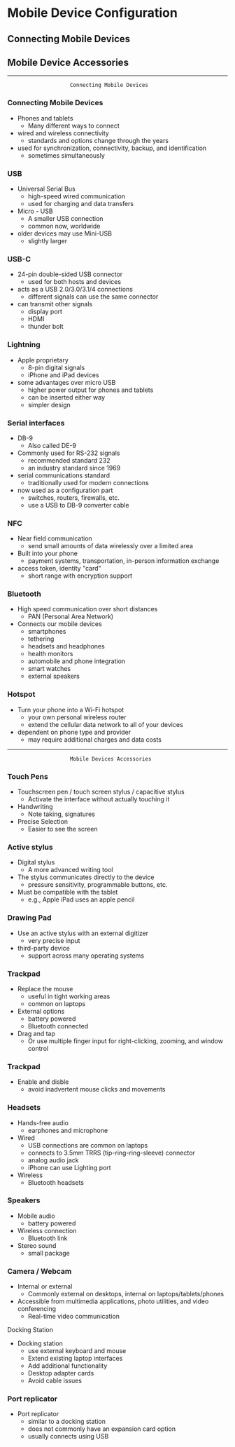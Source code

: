 # Mobile Device Configuration
## Connecting Mobile Devices
## Mobile Device Accessories

---
						Connecting Mobile Devices
### Connecting Mobile Devices
- Phones and tablets
	- Many different ways to connect
- wired and wireless connectivity
	- standards and options change through the years
- used for synchronization, connectivity, backup, and identification
	- sometimes simultaneously

### USB
- Universal Serial Bus
	- high-speed wired communication
	- used for charging and data transfers
- Micro - USB
	- A smaller USB connection
	- common now, worldwide
- older devices may use Mini-USB
	- slightly larger

### USB-C
- 24-pin double-sided USB connector
	- used for both hosts and devices
- acts as a USB 2.0/3.0/3.1/4 connections
	- different signals can use the same connector
- can transmit other signals
	- display port
	- HDMI
	- thunder bolt

### Lightning
- Apple proprietary
	- 8-pin digital signals
	- iPhone and iPad devices
- some advantages over micro USB
	- higher power output for phones and tablets
	- can be inserted either way
	- simpler design

### Serial interfaces
- DB-9
	- Also called DE-9
- Commonly used for RS-232 signals
	- recommended standard 232
	- an industry standard since 1969
- serial communications standard
	- traditionally used for modern connections
- now used as a configuration part
	- switches, routers, firewalls, etc.
	- use a USB to DB-9 converter cable

### NFC
- Near field communication
	- send small amounts of data wirelessly over a limited area
- Built into your phone
	- payment systems, transportation, in-person information exchange
- access token, identity "card"
	- short range with encryption support

### Bluetooth
- High speed communication over short distances
	- PAN (Personal Area Network)
- Connects our mobile devices
	- smartphones
	- tethering
	- headsets and headphones
	- health monitors
	- automobile and phone integration
	- smart watches
	- external speakers

### Hotspot
- Turn your phone into a Wi-Fi hotspot
	- your own personal wireless router
	- extend the cellular data network to all of your devices
- dependent on phone type and provider
	- may require additional charges and data costs

---
						Mobile Devices Accessories

### Touch Pens
 - Touchscreen pen / touch screen stylus / capacitive stylus
	 - Activate the interface without actually touching it
- Handwriting
	- Note taking, signatures
- Precise Selection
	- Easier to see the screen 

### Active stylus
- Digital stylus
	- A more advanced writing tool
- The stylus communicates directly to the device
	- pressure sensitivity, programmable buttons, etc.
- Must be compatible with the tablet
	- e.g., Apple iPad uses an apple pencil

### Drawing Pad
- Use an active stylus with an external digitizer
	- very precise input
- third-party device
	- support across many operating systems

### Trackpad
- Replace the mouse
	- useful in tight working areas
	- common on laptops
- External options
	- battery powered
	- Bluetooth connected
- Drag and tap
	- Or use multiple finger input for right-clicking, zooming, and window control

### Trackpad
- Enable and disble
	- avoid inadvertent mouse clicks and movements

### Headsets
- Hands-free audio
	- earphones and microphone
- Wired
	- USB connections are common on laptops
	- connects to 3.5mm TRRS (tip-ring-ring-sleeve) connector
	- analog audio jack
	- iPhone can use Lighting port
- Wireless
	- Bluetooth headsets

### Speakers
- Mobile audio
	- battery powered
- Wireless connection
	- Bluetooth link 
- Stereo sound
	- small package

### Camera / Webcam
- Internal or external 
	- Commonly external on desktops, internal on laptops/tablets/phones
- Accessible from multimedia applications, photo utilities, and video conferencing
	- Real-time video communication

Docking Station
- Docking station
	- use external keyboard and mouse
	- Extend existing laptop interfaces
	- Add additional functionality
	- Desktop adapter cards
	- Avoid cable issues

### Port replicator
- Port replicator
	- similar to a docking station
	- does not commonly have an expansion card option
	- usually connects using USB

